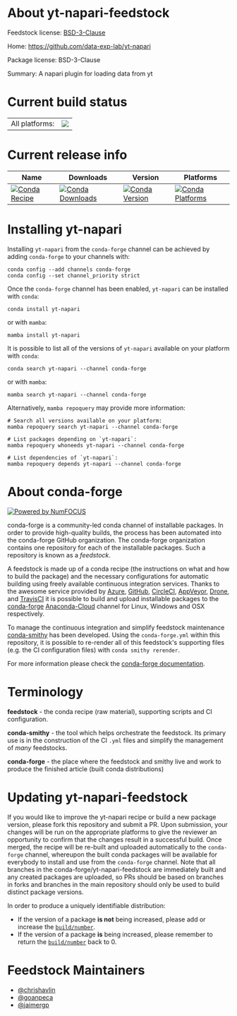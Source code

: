 About yt-napari-feedstock
=========================

Feedstock license: [BSD-3-Clause](https://github.com/conda-forge/yt-napari-feedstock/blob/main/LICENSE.txt)

Home: https://github.com/data-exp-lab/yt-napari

Package license: BSD-3-Clause

Summary: A napari plugin for loading data from yt

Current build status
====================


<table><tr><td>All platforms:</td>
    <td>
      <a href="https://dev.azure.com/conda-forge/feedstock-builds/_build/latest?definitionId=16452&branchName=main">
        <img src="https://dev.azure.com/conda-forge/feedstock-builds/_apis/build/status/yt-napari-feedstock?branchName=main">
      </a>
    </td>
  </tr>
</table>

Current release info
====================

| Name | Downloads | Version | Platforms |
| --- | --- | --- | --- |
| [![Conda Recipe](https://img.shields.io/badge/recipe-yt--napari-green.svg)](https://anaconda.org/conda-forge/yt-napari) | [![Conda Downloads](https://img.shields.io/conda/dn/conda-forge/yt-napari.svg)](https://anaconda.org/conda-forge/yt-napari) | [![Conda Version](https://img.shields.io/conda/vn/conda-forge/yt-napari.svg)](https://anaconda.org/conda-forge/yt-napari) | [![Conda Platforms](https://img.shields.io/conda/pn/conda-forge/yt-napari.svg)](https://anaconda.org/conda-forge/yt-napari) |

Installing yt-napari
====================

Installing `yt-napari` from the `conda-forge` channel can be achieved by adding `conda-forge` to your channels with:

```
conda config --add channels conda-forge
conda config --set channel_priority strict
```

Once the `conda-forge` channel has been enabled, `yt-napari` can be installed with `conda`:

```
conda install yt-napari
```

or with `mamba`:

```
mamba install yt-napari
```

It is possible to list all of the versions of `yt-napari` available on your platform with `conda`:

```
conda search yt-napari --channel conda-forge
```

or with `mamba`:

```
mamba search yt-napari --channel conda-forge
```

Alternatively, `mamba repoquery` may provide more information:

```
# Search all versions available on your platform:
mamba repoquery search yt-napari --channel conda-forge

# List packages depending on `yt-napari`:
mamba repoquery whoneeds yt-napari --channel conda-forge

# List dependencies of `yt-napari`:
mamba repoquery depends yt-napari --channel conda-forge
```


About conda-forge
=================

[![Powered by
NumFOCUS](https://img.shields.io/badge/powered%20by-NumFOCUS-orange.svg?style=flat&colorA=E1523D&colorB=007D8A)](https://numfocus.org)

conda-forge is a community-led conda channel of installable packages.
In order to provide high-quality builds, the process has been automated into the
conda-forge GitHub organization. The conda-forge organization contains one repository
for each of the installable packages. Such a repository is known as a *feedstock*.

A feedstock is made up of a conda recipe (the instructions on what and how to build
the package) and the necessary configurations for automatic building using freely
available continuous integration services. Thanks to the awesome service provided by
[Azure](https://azure.microsoft.com/en-us/services/devops/), [GitHub](https://github.com/),
[CircleCI](https://circleci.com/), [AppVeyor](https://www.appveyor.com/),
[Drone](https://cloud.drone.io/welcome), and [TravisCI](https://travis-ci.com/)
it is possible to build and upload installable packages to the
[conda-forge](https://anaconda.org/conda-forge) [Anaconda-Cloud](https://anaconda.org/)
channel for Linux, Windows and OSX respectively.

To manage the continuous integration and simplify feedstock maintenance
[conda-smithy](https://github.com/conda-forge/conda-smithy) has been developed.
Using the ``conda-forge.yml`` within this repository, it is possible to re-render all of
this feedstock's supporting files (e.g. the CI configuration files) with ``conda smithy rerender``.

For more information please check the [conda-forge documentation](https://conda-forge.org/docs/).

Terminology
===========

**feedstock** - the conda recipe (raw material), supporting scripts and CI configuration.

**conda-smithy** - the tool which helps orchestrate the feedstock.
                   Its primary use is in the construction of the CI ``.yml`` files
                   and simplify the management of *many* feedstocks.

**conda-forge** - the place where the feedstock and smithy live and work to
                  produce the finished article (built conda distributions)


Updating yt-napari-feedstock
============================

If you would like to improve the yt-napari recipe or build a new
package version, please fork this repository and submit a PR. Upon submission,
your changes will be run on the appropriate platforms to give the reviewer an
opportunity to confirm that the changes result in a successful build. Once
merged, the recipe will be re-built and uploaded automatically to the
`conda-forge` channel, whereupon the built conda packages will be available for
everybody to install and use from the `conda-forge` channel.
Note that all branches in the conda-forge/yt-napari-feedstock are
immediately built and any created packages are uploaded, so PRs should be based
on branches in forks and branches in the main repository should only be used to
build distinct package versions.

In order to produce a uniquely identifiable distribution:
 * If the version of a package **is not** being increased, please add or increase
   the [``build/number``](https://docs.conda.io/projects/conda-build/en/latest/resources/define-metadata.html#build-number-and-string).
 * If the version of a package **is** being increased, please remember to return
   the [``build/number``](https://docs.conda.io/projects/conda-build/en/latest/resources/define-metadata.html#build-number-and-string)
   back to 0.

Feedstock Maintainers
=====================

* [@chrishavlin](https://github.com/chrishavlin/)
* [@goanpeca](https://github.com/goanpeca/)
* [@jaimergp](https://github.com/jaimergp/)


